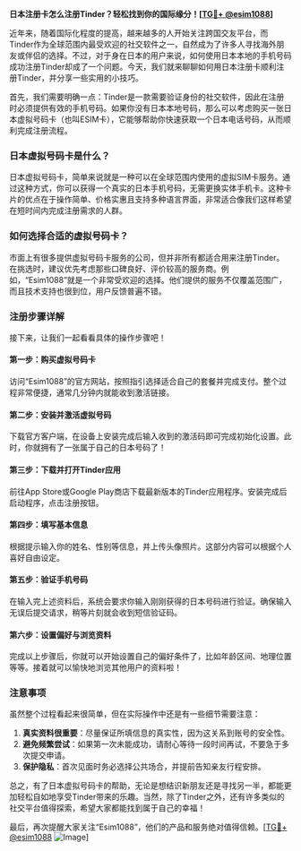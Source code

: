 **日本注册卡怎么注册Tinder？轻松找到你的国际缘分！[[TG💪+ @esim1088](https://t.me/s/esim1088)]**

近年来，随着国际化程度的提高，越来越多的人开始关注跨国交友平台，而Tinder作为全球范围内最受欢迎的社交软件之一，自然成为了许多人寻找海外朋友或伴侣的选择。不过，对于身在日本的用户来说，如何使用日本本地的手机号码成功注册Tinder却成了一个问题。今天，我们就来聊聊如何用日本注册卡顺利注册Tinder，并分享一些实用的小技巧。

首先，我们需要明确一点：Tinder是一款需要验证身份的社交软件，因此在注册时必须提供有效的手机号码。如果你没有日本本地号码，那么可以考虑购买一张日本虚拟号码卡（也叫ESIM卡），它能够帮助你快速获取一个日本电话号码，从而顺利完成注册流程。

### 日本虚拟号码卡是什么？

日本虚拟号码卡，简单来说就是一种可以在全球范围内使用的虚拟SIM卡服务。通过这种方式，你可以获得一个真实的日本手机号码，无需更换实体手机卡。这种卡片的优点在于操作简单、价格实惠且支持多种语言界面，非常适合像我们这样希望在短时间内完成注册需求的人群。

### 如何选择合适的虚拟号码卡？

市面上有很多提供虚拟号码卡服务的公司，但并非所有都适合用来注册Tinder。在挑选时，建议优先考虑那些口碑良好、评价较高的服务商。例如，“Esim1088”就是一个非常受欢迎的选择。他们提供的服务不仅覆盖范围广，而且技术支持也很到位，用户反馈普遍不错。

### 注册步骤详解

接下来，让我们一起看看具体的操作步骤吧！

#### 第一步：购买虚拟号码卡
访问“Esim1088”的官方网站，按照指引选择适合自己的套餐并完成支付。整个过程非常便捷，通常几分钟内就能收到激活链接。

#### 第二步：安装并激活虚拟号码
下载官方客户端，在设备上安装完成后输入收到的激活码即可完成初始化设置。此时，你就拥有了一张属于自己的日本号码了！

#### 第三步：下载并打开Tinder应用
前往App Store或Google Play商店下载最新版本的Tinder应用程序。安装完成后启动程序，点击注册按钮。

#### 第四步：填写基本信息
根据提示输入你的姓名、性别等信息，并上传头像照片。这部分内容可以根据个人喜好自由设定。

#### 第五步：验证手机号码
在输入完上述资料后，系统会要求你输入刚刚获得的日本号码进行验证。确保输入无误后提交请求，稍等片刻就会收到短信验证码。

#### 第六步：设置偏好与浏览资料
完成以上步骤后，你就可以开始设置自己的偏好条件了，比如年龄区间、地理位置等等。接着就可以愉快地浏览其他用户的资料啦！

### 注意事项
虽然整个过程看起来很简单，但在实际操作中还是有一些细节需要注意：

1. **真实资料很重要**：尽量保证所填信息的真实性，因为这关系到账号的安全性。
2. **避免频繁尝试**：如果第一次未能成功，请耐心等待一段时间再试，不要急于多次提交申请。
3. **保护隐私**：首次见面时务必选择公共场合，并提前告知亲友行程安排。

总之，有了日本虚拟号码卡的帮助，无论是想结识新朋友还是寻找另一半，都能更加轻松自如地享受Tinder带来的乐趣。当然，除了Tinder之外，还有许多类似的社交平台值得探索，希望大家都能找到属于自己的幸福！

最后，再次提醒大家关注“Esim1088”，他们的产品和服务绝对值得信赖。[[TG💪+ @esim1088](https://t.me/s/esim1088) ![Image](https://i.postimg.cc/4NQfJmqS/Snipaste-2025-05-13-00-14-12.png)]